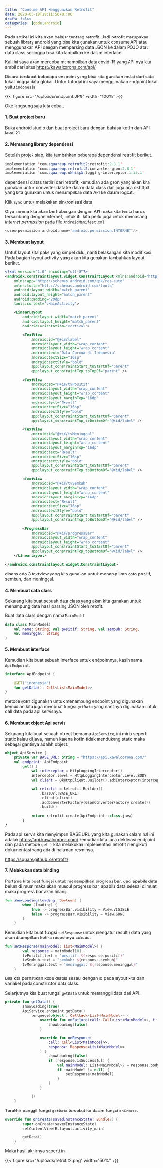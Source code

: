 ```yaml
---
title: "Consume API Menggunakan Retrofit"
date: 2020-05-18T19:11:56+07:00
draft: false
categories: [code,android]
---
```


Pada artikel ini kita akan belajar tentang retrofit. Jadi retrofit merupakan sebuah library android yang bisa kita gunakan untuk consume API atau menggunakan API dengan memparsing data JSON ke dalam POJO atau data class sehingga bisa kita tampilkan ke dalam interface.<!--more-->

Kali ini saya akan mencoba menampilkan data covid-19 yang API nya kita ambil dari situs https://kawalcorona.com/api/

Disana terdapat beberapa endpoint yang bisa kita gunakan mulai dari data lokal hingga data global. Untuk tutorial ini saya menggunakan endpoint lokal yaitu `indonesia`

{{< figure src="/uploads/endpoint.JPG" width="100%" >}}

Oke langsung saja kita coba..

#### 1. Buat project baru

Buka android studio dan buat project baru dengan bahasa kotlin dan API level 21.

#### 2. Memasang library dependensi

Setelah projek siap, kita tambahkan beberapa dependensi retrofit berikut.

```java
implementation 'com.squareup.retrofit2:retrofit:2.8.1'
implementation 'com.squareup.retrofit2:converter-gson:2.8.1'
implementation 'com.squareup.okhttp3:logging-interceptor:3.12.1'
```

dependensi diatas terdiri dari retrofit, kemudian ada gson yang akan kita gunakan untuk converter data ke dalam data class dan juga ada okhttp3 yang kita gunakan untuk menampilkan data API ke dalam logcat.

Klik `sync` untuk melakukan sinkronisasi data

Oiya karena kita akan berhubungan dengan API maka kita tentu harus tersambung dengan internet, untuk itu kita perlu juga untuk memasang *internet permission* pada file `AndroidManifest.xml`

```java
<uses-permission android:name="android.permission.INTERNET"/>
```

#### 3. Membuat layout

Untuk layout kita pake yang simpel dulu, nanti belakangan kita modifikasi. Pada bagian layout activity yang akan kita gunakan tambahkan layout berikut.

```xml
<?xml version="1.0" encoding="utf-8"?>
<androidx.constraintlayout.widget.ConstraintLayout xmlns:android="http://schemas.android.com/apk/res/android"
    xmlns:app="http://schemas.android.com/apk/res-auto"
    xmlns:tools="http://schemas.android.com/tools"
    android:layout_width="match_parent"
    android:layout_height="match_parent"
    android:padding="20dp"
    tools:context=".MainActivity">

    <LinearLayout
        android:layout_width="match_parent"
        android:layout_height="match_parent"
        android:orientation="vertical">

        <TextView
            android:id="@+id/label"
            android:layout_width="wrap_content"
            android:layout_height="wrap_content"
            android:text="Data Corona di Indonesia"
            android:textSize="16sp"
            android:textStyle="bold"
            app:layout_constraintStart_toStartOf="parent"
            app:layout_constraintTop_toTopOf="parent" />

        <TextView
            android:id="@+id/tvPositif"
            android:layout_width="wrap_content"
            android:layout_height="wrap_content"
            android:layout_marginTop="16dp"
            android:text="Result"
            android:textSize="16sp"
            android:textStyle="bold"
            app:layout_constraintStart_toStartOf="parent"
            app:layout_constraintTop_toBottomOf="@+id/label" />

        <TextView
            android:id="@+id/tvMeninggal"
            android:layout_width="wrap_content"
            android:layout_height="wrap_content"
            android:layout_marginTop="16dp"
            android:text="Result"
            android:textSize="16sp"
            android:textStyle="bold"
            app:layout_constraintStart_toStartOf="parent"
            app:layout_constraintTop_toBottomOf="@+id/label" />

        <TextView
            android:id="@+id/tvSembuh"
            android:layout_width="wrap_content"
            android:layout_height="wrap_content"
            android:layout_marginTop="16dp"
            android:text="Result"
            android:textSize="16sp"
            android:textStyle="bold"
            app:layout_constraintStart_toStartOf="parent"
            app:layout_constraintTop_toBottomOf="@+id/label" />

        <ProgressBar
            android:id="@+id/progressBar"
            android:layout_width="wrap_content"
            android:layout_height="wrap_content"
            app:layout_constraintStart_toStartOf="parent"
            app:layout_constraintTop_toBottomOf="@+id/label" />
    </LinearLayout>

</androidx.constraintlayout.widget.ConstraintLayout>
```

disana ada 3 textview yang kita gunakan untuk menampilkan data positif, sembuh, dan meninggal.

#### 4. Membuat data class

Sekarang kita buat sebuah data class yang akan kita gunakan untuk menampung data hasil parsing JSON oleh retofit.

Buat data class dengan nama `MainModel`

```kotlin
data class MainModel(
    val name: String, val positif: String, val sembuh: String,
    val meninggal: String
)
```

#### 5. Membuat interface

Kemudian kita buat sebuah interface untuk endpoitnnya, kasih nama `ApiEndpoint`.

```kotlin
interface ApiEndpoint {

    @GET("indonesia")
    fun getData(): Call<List<MainModel>>
}
```

metode `@GET` digunakan untuk menampung endpoint yang digunakan kemudian kita juga membuat fungsi `getData` yang nantinya digunakan untuk call data pada api servisnya.

#### 6. Membuat object Api servis

Sekarang kita buat sebuah object bernama `ApiService`, ini mirip seperti static kalau di java, namun karena kotlin tidak mendukung static maka sebagai gantinya adalah object.

```kotlin
object ApiService {
    private var BASE_URL: String = "https://api.kawalcorona.com/"
    val endpoint: ApiEndpoint
        get() {
            val interceptor = HttpLoggingInterceptor()
            interceptor.level = HttpLoggingInterceptor.Level.BODY
            val client = OkHttpClient.Builder().addInterceptor(interceptor).build()

            val retrofit = Retrofit.Builder()
                .baseUrl(BASE_URL)
                .client(client)
                .addConverterFactory(GsonConverterFactory.create())
                .build()

            return retrofit.create(ApiEndpoint::class.java)
        }
}
```

Pada api servis kita menyimpan BASE URL yang kita gunakan dalam hal ini adalah https://api.kawalcorona.com/ kemudian kita juga deklerasi endpoint dan pada metode `get()` kita melakukan implementasi retrofit mengikuti dokumentasi yang ada di halaman resminya.

https://square.github.io/retrofit/

#### 7. Melakukan data binding

Pertama kita buat fungsi untuk menampilkan progress bar. Jadi apabila data belum di muat maka akan muncul progress bar, apabila data selesai di muat maka progress bar akan hilang.

```kotlin
fun showLoading(loading: Boolean) {
        when (loading) {
            true -> progressBar.visibility = View.VISIBLE
            false -> progressBar.visibility = View.GONE
        }
    }
```

Kemudian kita buat fungsi `setResponse` untuk mengatur result / data yang akan ditampilkan ketika responnya sukses.

```kotlin
fun setResponse(mainModel: List<MainModel>) {
        val response = mainModel[0]
        tvPositif.text = "positif: ${response.positif}"
        tvSembuh.text = "sembuh: ${response.sembuh}"
        tvMeninggal.text = "meninggal: ${response.meninggal}"
    }
```

Bila kita perhatikan kode diatas sesaui dengan id pada layout kita dan variabel pada constructor data class.

Selanjutnya kita buat fungsi `getData` untuk memanggil data dari API.

```kotlin
private fun getData() {
        showLoading(true)
        ApiService.endpoint.getData()
            .enqueue(object : Callback<List<MainModel>> {
                override fun onFailure(call: Call<List<MainModel>>, t: Throwable) {
                    showLoading(false)
                }

                override fun onResponse(
                    call: Call<List<MainModel>>,
                    response: Response<List<MainModel>>
                ) {
                    showLoading(false)
                    if (response.isSuccessful) {
                        val mainModel: List<MainModel>? = response.body()
                        if (mainModel != null) {
                            setResponse(mainModel)
                        }
                    }
                }

            })
    }
```

Terakhir panggil fungsi `getData` tersebut ke dalam fungsi `onCreate`.

```kotlin
override fun onCreate(savedInstanceState: Bundle?) {
        super.onCreate(savedInstanceState)
        setContentView(R.layout.activity_main)

        getData()
    }
```

Maka hasil akhirnya seperti ini.

{{< figure src="/uploads/retrofit2.png" width="50%" >}}
